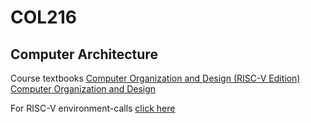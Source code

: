 # COL216 

## Computer Architecture

Course textbooks
<a href="https://csciitd-my.sharepoint.com/:b:/g/personal/cs1221102_iitd_ac_in/EZsmlkR1l0VNnihPqfx6-G4BMF1Im1FEo432j9ZY5yya_A?e=luQG1Z">Computer Organization and Design (RISC-V Edition)</a>
<a href="https://csciitd-my.sharepoint.com/:b:/g/personal/cs1221102_iitd_ac_in/Ed6gPA_PxStEqBRnYqVbyJYBkerb6h8Skj_ju1DUA3Qy-A?e=bMsysl">Computer Organization and Design</a>

For RISC-V environment-calls <a href="https://github.com/TheThirdOne/rars/wiki/Environment-Calls">click here</a>

